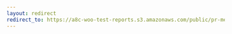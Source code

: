 ```yaml
---
layout: redirect
redirect_to: https://a8c-woo-test-reports.s3.amazonaws.com/public/pr-merge/37513/e2e/index.html
---
```

